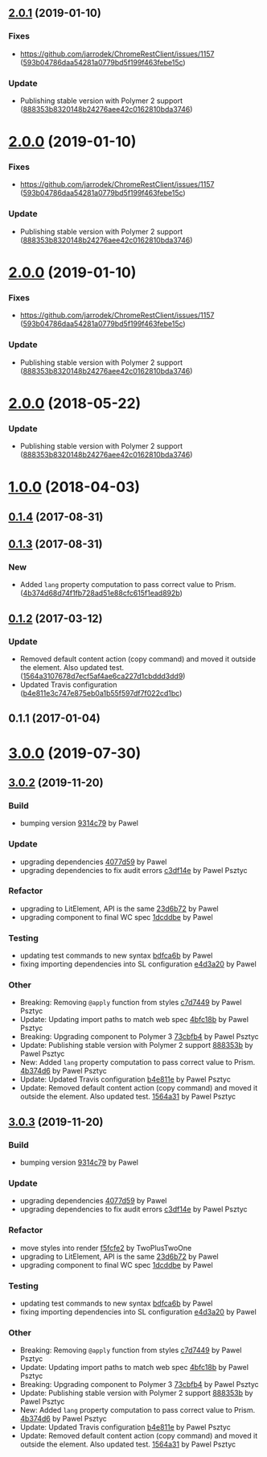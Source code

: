 <a name="2.0.1"></a>
## [2.0.1](https://github.com/advanced-rest-client/response-highlighter/compare/0.1.3...2.0.1) (2019-01-10)


### Fixes

* https://github.com/jarrodek/ChromeRestClient/issues/1157 ([593b04786daa54281a0779bd5f199f463febe15c](https://github.com/advanced-rest-client/response-highlighter/commit/593b04786daa54281a0779bd5f199f463febe15c))

### Update

* Publishing stable version with Polymer 2 support ([888353b8320148b24276aee42c0162810bda3746](https://github.com/advanced-rest-client/response-highlighter/commit/888353b8320148b24276aee42c0162810bda3746))



<a name="2.0.0"></a>
# [2.0.0](https://github.com/advanced-rest-client/response-highlighter/compare/0.1.3...2.0.0) (2019-01-10)


### Fixes

* https://github.com/jarrodek/ChromeRestClient/issues/1157 ([593b04786daa54281a0779bd5f199f463febe15c](https://github.com/advanced-rest-client/response-highlighter/commit/593b04786daa54281a0779bd5f199f463febe15c))

### Update

* Publishing stable version with Polymer 2 support ([888353b8320148b24276aee42c0162810bda3746](https://github.com/advanced-rest-client/response-highlighter/commit/888353b8320148b24276aee42c0162810bda3746))



<a name="2.0.0"></a>
# [2.0.0](https://github.com/advanced-rest-client/response-highlighter/compare/0.1.3...2.0.0) (2019-01-10)


### Fixes

* https://github.com/jarrodek/ChromeRestClient/issues/1157 ([593b04786daa54281a0779bd5f199f463febe15c](https://github.com/advanced-rest-client/response-highlighter/commit/593b04786daa54281a0779bd5f199f463febe15c))

### Update

* Publishing stable version with Polymer 2 support ([888353b8320148b24276aee42c0162810bda3746](https://github.com/advanced-rest-client/response-highlighter/commit/888353b8320148b24276aee42c0162810bda3746))



<a name="2.0.0"></a>
# [2.0.0](https://github.com/advanced-rest-client/response-highlighter/compare/0.1.3...2.0.0) (2018-05-22)


### Update

* Publishing stable version with Polymer 2 support ([888353b8320148b24276aee42c0162810bda3746](https://github.com/advanced-rest-client/response-highlighter/commit/888353b8320148b24276aee42c0162810bda3746))



<a name="1.0.0"></a>
# [1.0.0](https://github.com/advanced-rest-client/response-highlighter/compare/0.1.3...1.0.0) (2018-04-03)




<a name="0.1.4"></a>
## [0.1.4](https://github.com/advanced-rest-client/response-highlighter/compare/0.1.3...0.1.4) (2017-08-31)




<a name="0.1.3"></a>
## [0.1.3](https://github.com/advanced-rest-client/response-highlighter/compare/0.1.2...0.1.3) (2017-08-31)


### New

* Added `lang` property computation to pass correct value to Prism. ([4b374d68d74f1fb728ad51e88cfc615f1ead892b](https://github.com/advanced-rest-client/response-highlighter/commit/4b374d68d74f1fb728ad51e88cfc615f1ead892b))



<a name="0.1.2"></a>
## [0.1.2](https://github.com/advanced-rest-client/response-highlighter/compare/0.1.1...v0.1.2) (2017-03-12)


### Update

* Removed default content action (copy command) and moved it outside the element. Also updated test. ([1564a3107678d7ecf5af4ae6ca227d1cbddd3dd9](https://github.com/advanced-rest-client/response-highlighter/commit/1564a3107678d7ecf5af4ae6ca227d1cbddd3dd9))
* Updated Travis configuration ([b4e811e3c747e875eb0a1b55f597df7f022cd1bc](https://github.com/advanced-rest-client/response-highlighter/commit/b4e811e3c747e875eb0a1b55f597df7f022cd1bc))



<a name="0.1.1"></a>
## 0.1.1 (2017-01-04)




# [3.0.0](https://github.com/advanced-rest-client/response-highlighter/compare/0.1.3...3.0.0) (2019-07-30)



<a name="3.0.2"></a>
## [3.0.2](https://github.com/advanced-rest-client/response-highlighter/compare/2.0.1...3.0.2) (2019-11-20)

### Build

* bumping version [9314c79](https://github.com/advanced-rest-client/response-highlighter/commit/9314c790b6a10ef46268f38fb97abf3870780eb0) by Pawel


### Update

* upgrading dependencies [4077d59](https://github.com/advanced-rest-client/response-highlighter/commit/4077d594b65989916a0381cbaa54dbb9e00a581c) by Pawel
* upgrading dependencies to fix audit errors [c3df14e](https://github.com/advanced-rest-client/response-highlighter/commit/c3df14ea44148189bc6918094c7f920226c3802f) by Pawel Psztyc


### Refactor

* upgrading to LitElement, API is the same [23d6b72](https://github.com/advanced-rest-client/response-highlighter/commit/23d6b72016bc97590c753b45628a9aa70b3f2e3c) by Pawel
* upgrading component to final WC spec [1dcddbe](https://github.com/advanced-rest-client/response-highlighter/commit/1dcddbe7b9ffb4e9d33f23af9d43bd0e86f09635) by Pawel


### Testing

* updating test commands to new syntax [bdfca6b](https://github.com/advanced-rest-client/response-highlighter/commit/bdfca6b360e654a42407b5aa18b54b17f2f48d37) by Pawel
* fixing importing dependencies into SL configuration [e4d3a20](https://github.com/advanced-rest-client/response-highlighter/commit/e4d3a207071c849c0782e0ab13cf3c312a4f8162) by Pawel


### Other

* Breaking: Removing `@apply` function from styles
 [c7d7449](https://github.com/advanced-rest-client/response-highlighter/commit/c7d74498fe06190866a671cf98c6b32ba967fd07) by Pawel Psztyc
* Update: Updating import paths to match web spec
 [4bfc18b](https://github.com/advanced-rest-client/response-highlighter/commit/4bfc18b188269263ef3287ff6478bae815d2dba4) by Pawel Psztyc
* Breaking: Upgrading component to Polymer 3
 [73cbfb4](https://github.com/advanced-rest-client/response-highlighter/commit/73cbfb41ba5bb64ff9b5bf0e035c77d40a46584d) by Pawel Psztyc
* Update: Publishing stable version with Polymer 2 support
 [888353b](https://github.com/advanced-rest-client/response-highlighter/commit/888353b8320148b24276aee42c0162810bda3746) by Pawel Psztyc
* New: Added `lang` property computation to pass correct value to Prism.
 [4b374d6](https://github.com/advanced-rest-client/response-highlighter/commit/4b374d68d74f1fb728ad51e88cfc615f1ead892b) by Pawel Psztyc
* Update: Updated Travis configuration
 [b4e811e](https://github.com/advanced-rest-client/response-highlighter/commit/b4e811e3c747e875eb0a1b55f597df7f022cd1bc) by Pawel Psztyc
* Update: Removed default content action (copy command) and moved it outside the element. Also updated test.
 [1564a31](https://github.com/advanced-rest-client/response-highlighter/commit/1564a3107678d7ecf5af4ae6ca227d1cbddd3dd9) by Pawel Psztyc


<a name="3.0.3"></a>
## [3.0.3](https://github.com/advanced-rest-client/response-highlighter/compare/3.0.0...3.0.3) (2019-11-20)

### Build

* bumping version [9314c79](https://github.com/advanced-rest-client/response-highlighter/commit/9314c790b6a10ef46268f38fb97abf3870780eb0) by Pawel


### Update

* upgrading dependencies [4077d59](https://github.com/advanced-rest-client/response-highlighter/commit/4077d594b65989916a0381cbaa54dbb9e00a581c) by Pawel
* upgrading dependencies to fix audit errors [c3df14e](https://github.com/advanced-rest-client/response-highlighter/commit/c3df14ea44148189bc6918094c7f920226c3802f) by Pawel Psztyc


### Refactor

* move styles into render [f5fcfe2](https://github.com/advanced-rest-client/response-highlighter/commit/f5fcfe2c93b4ad48c6fa0d1ce1c556b3349de832) by TwoPlusTwoOne
* upgrading to LitElement, API is the same [23d6b72](https://github.com/advanced-rest-client/response-highlighter/commit/23d6b72016bc97590c753b45628a9aa70b3f2e3c) by Pawel
* upgrading component to final WC spec [1dcddbe](https://github.com/advanced-rest-client/response-highlighter/commit/1dcddbe7b9ffb4e9d33f23af9d43bd0e86f09635) by Pawel


### Testing

* updating test commands to new syntax [bdfca6b](https://github.com/advanced-rest-client/response-highlighter/commit/bdfca6b360e654a42407b5aa18b54b17f2f48d37) by Pawel
* fixing importing dependencies into SL configuration [e4d3a20](https://github.com/advanced-rest-client/response-highlighter/commit/e4d3a207071c849c0782e0ab13cf3c312a4f8162) by Pawel


### Other

* Breaking: Removing `@apply` function from styles
 [c7d7449](https://github.com/advanced-rest-client/response-highlighter/commit/c7d74498fe06190866a671cf98c6b32ba967fd07) by Pawel Psztyc
* Update: Updating import paths to match web spec
 [4bfc18b](https://github.com/advanced-rest-client/response-highlighter/commit/4bfc18b188269263ef3287ff6478bae815d2dba4) by Pawel Psztyc
* Breaking: Upgrading component to Polymer 3
 [73cbfb4](https://github.com/advanced-rest-client/response-highlighter/commit/73cbfb41ba5bb64ff9b5bf0e035c77d40a46584d) by Pawel Psztyc
* Update: Publishing stable version with Polymer 2 support
 [888353b](https://github.com/advanced-rest-client/response-highlighter/commit/888353b8320148b24276aee42c0162810bda3746) by Pawel Psztyc
* New: Added `lang` property computation to pass correct value to Prism.
 [4b374d6](https://github.com/advanced-rest-client/response-highlighter/commit/4b374d68d74f1fb728ad51e88cfc615f1ead892b) by Pawel Psztyc
* Update: Updated Travis configuration
 [b4e811e](https://github.com/advanced-rest-client/response-highlighter/commit/b4e811e3c747e875eb0a1b55f597df7f022cd1bc) by Pawel Psztyc
* Update: Removed default content action (copy command) and moved it outside the element. Also updated test.
 [1564a31](https://github.com/advanced-rest-client/response-highlighter/commit/1564a3107678d7ecf5af4ae6ca227d1cbddd3dd9) by Pawel Psztyc


